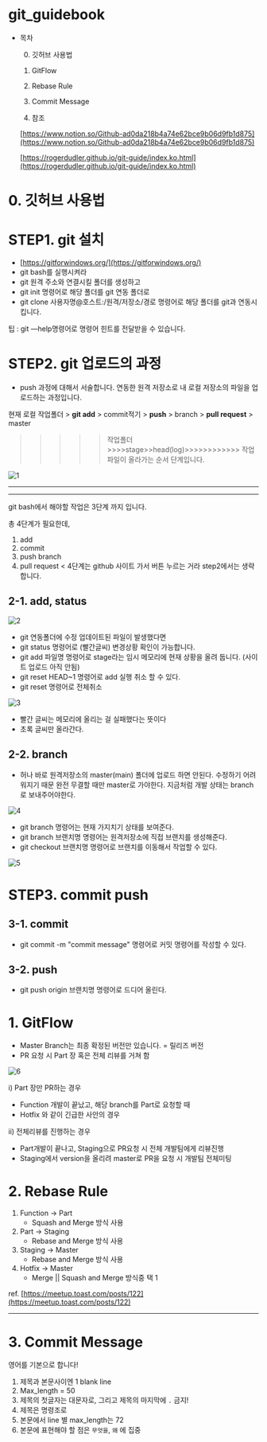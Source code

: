 # git_guidebook

- 목차

     0. 깃허브 사용법

    1. GitFlow
    2. Rebase Rule
    3. Commit Message
    4. 참조 

    [https://www.notion.so/Github-ad0da218b4a74e62bce9b06d9fb1d875](https://www.notion.so/Github-ad0da218b4a74e62bce9b06d9fb1d875)

    [https://rogerdudler.github.io/git-guide/index.ko.html](https://rogerdudler.github.io/git-guide/index.ko.html)

# 0. 깃허브 사용법

# STEP1. git 설치

- [https://gitforwindows.org/](https://gitforwindows.org/)
- git bash를 실행시켜라
- git 원격 주소와 연결시킬 폴더를 생성하고
- git init                                 명령어로 해당 폴더를 git 연동 폴더로
- git clone 사용자명@호스트:/원격/저장소/경로    명령어로 해당 폴더를 git과 연동시킵니다.

팁 : git —help명령어로 명령어 힌트를 전달받을 수 있습니다.

# STEP2. git 업로드의 과정

- push 과정에 대해서 서술합니다. 연동한 원격 저장소로 내 로컬 저장소의 파일을 업로드하는 과정입니다.

현재 로컬 작업폴더 > **git add** > commit적기 > **push** > branch > **pull request** > master

>>>>>작업폴더>>>>stage>>head(log)>>>>>>>>>>>> 작업 파일이 올라가는 순서 단계입니다.

![1](https://user-images.githubusercontent.com/41600359/149460713-3878784c-9e2d-4129-a447-cbc3cdcc36b0.PNG)

---

---

git bash에서 해야할 작업은 3단계 까지 입니다. 

총 4단계가 필요한데, 

1. add 
2. commit
3. push branch
4. pull request  < 4단계는 github 사이트 가서 버튼 누르는 거라 step2에서는 생략합니다.

## 2-1. add, status

![2](https://user-images.githubusercontent.com/41600359/149460769-cf8c32a5-8196-4781-b683-c07fc6e1bcc0.PNG)
- git 연동폴더에 수정 업데이트된 파일이 발생했다면
- git status                   명령어로 (빨간글씨) 변경상황 확인이 가능합니다.
- git add 파일명          명령어로 stage라는 임시 메모리에  현재 상황을 올려 둡니다. (사이트 업로드 아직 안됨)
- git reset HEAD~1     명령어로 add 실행 취소 할 수 있다.
- git reset                    명령어로 전체취소

![3](https://user-images.githubusercontent.com/41600359/149460785-167aa69d-7c9a-4fa8-ac0e-fc9d55078992.PNG)
- 빨간 글씨는 메모리에 올리는 걸 실패했다는 뜻이다
- 초록 글씨만 올라간다.

## 2-2. branch

- 허나 바로 원격저장소의 master(main) 폴더에 업로드 하면 안된다. 수정하기 어려워지기 때문 완전 무결할 때만 master로 가야한다. 지금처럼 개발 상태는 branch로 보내주어야한다.

![4](https://user-images.githubusercontent.com/41600359/149460788-7c9d9ac4-9085-4f3c-bd52-362c5dc6ef48.PNG)
- git branch                       명령어는 현재 가지치기 상태를 보여준다.
- git branch 브랜치명       명령어는 원격저장소에 직접 브랜치를 생성해준다.
- git checkout 브랜치명    명령어로 브랜치를 이동해서 작업할 수 있다.

![5](https://user-images.githubusercontent.com/41600359/149460789-da6c7fc1-1d93-40d9-8fea-77a9744e2d10.PNG)
# STEP3. commit push

## 3-1. commit

- git commit -m "commit message"       명령어로 커밋 명령어를 작성할 수 있다.

## 3-2. push

- git push origin 브랜치명                    명령어로 드디어 올린다.

 

# 1. GitFlow

- Master Branch는 최종 확정된 버전만 있습니다. = 릴리즈 버전
- PR 요청 시 Part 장 혹은 전체 리뷰를 거쳐 함

![6](https://user-images.githubusercontent.com/41600359/149460783-85209c20-b470-41ea-a86a-9c4190aabc45.PNG)

i) Part 장만 PR하는 경우

- Function 개발이 끝났고, 해당 branch를 Part로 요청할 때
- Hotfix 와 같이 긴급한 사안의 경우

ii) 전체리뷰를 진행하는 경우

- Part개발이 끝나고, Staging으로 PR요청 시 전체 개발팀에게 리뷰진행
- Staging에서 version을 올리려 master로 PR을 요청 시 개발팀 전체미팅

# 2. Rebase Rule

1. Function → Part
    - Squash and Merge 방식 사용
2. Part → Staging
    - Rebase and Merge 방식 사용
3. Staging → Master
    - Rebase and Merge 방식 사용
4. Hotfix → Master
    - Merge || Squash and Merge 방식중 택 1

ref. [https://meetup.toast.com/posts/122](https://meetup.toast.com/posts/122)

---

# 3. Commit Message

영어를 기본으로 합니다!

1. 제목과 본문사이엔 1 blank line
2. Max_length = 50
3. 제목의 첫글자는 대문자로, 그리고 제목의 마지막에 `.` 금지!
4. 제목은 명령조로
5. 본문에서 line 별 max_length는 72
6. 본문에 표현해야 할 점은 `무엇을`, `왜` 에 집중
